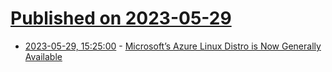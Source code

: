 # [Published on 2023-05-29](index.md)

* [2023-05-29, 15:25:00](https://soylentnews.org/article.pl?sid=23/05/28/1134208&from=rss) - [Microsoft’s Azure Linux Distro is Now Generally Available](https://soylentnews.org/article.pl?sid=23/05/28/1134208&from=rss)
